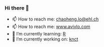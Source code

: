 ### Hi there 👋
- 📫 How to reach me: chaoheng.lo@ehl.ch
- 📫 How to reach me: www.avivlo.com
- 🌱 I’m currently learning: [R](https://www.r-project.org/)
- 🔭 I’m currently working on: [knct](https://www.knct.world)


<!--
**algo7/algo7** is a ✨ _special_ ✨ repository because its `README.md` (this file) appears on your GitHub profile.

Here are some ideas to get you started:


- 🌱 I’m currently learning ...
- 👯 I’m looking to collaborate on ...
- 🤔 I’m looking for help with ...
- 💬 Ask me about ...
- 😄 Pronouns: ...
- ⚡ Fun fact: ...
-->

